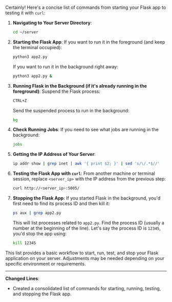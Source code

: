 Certainly! Here's a concise list of commands from starting your Flask app to testing it with `curl`:

1. **Navigating to Your Server Directory**:
   ```bash
   cd ~/server
   ```

2. **Starting the Flask App**:
   If you want to run it in the foreground (and keep the terminal occupied):
   ```bash
   python3 app2.py
   ```

   If you want to run it in the background right away:
   ```bash
   python3 app2.py &
   ```

3. **Running Flask in the Background (if it's already running in the foreground)**:
   Suspend the Flask process:
   ```bash
   CTRL+Z
   ```

   Send the suspended process to run in the background:
   ```bash
   bg
   ```

4. **Check Running Jobs**:
   If you need to see what jobs are running in the background:
   ```bash
   jobs
   ```

5. **Getting the IP Address of Your Server**:
   ```bash
   ip addr show | grep inet | awk '{ print $2; }' | sed 's/\/.*$//'
   ```

6. **Testing the Flask App with `curl`**:
   From another machine or terminal session, replace `<server_ip>` with the IP address from the previous step:
   ```bash
   curl http://<server_ip>:5005/
   ```

7. **Stopping the Flask App**:
   If you started Flask in the background, you'd first need to find its process ID and then kill it:
   ```bash
   ps aux | grep app2.py
   ```

   This will list processes related to `app2.py`. Find the process ID (usually a number at the beginning of the line). Let's say the process ID is `12345`, you'd stop the app using:
   ```bash
   kill 12345
   ```

This list provides a basic workflow to start, run, test, and stop your Flask application on your server. Adjustments may be needed depending on your specific environment or requirements.

---

**Changed Lines**:
- Created a consolidated list of commands for starting, running, testing, and stopping the Flask app.